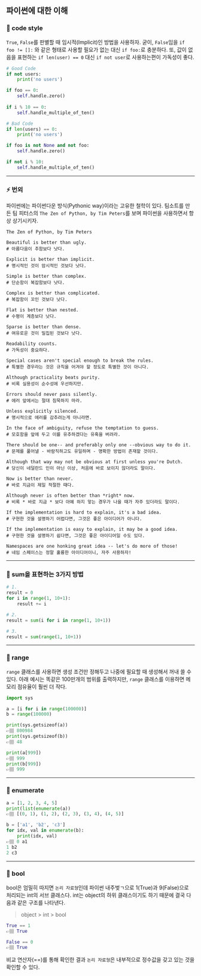 ## 파이썬에 대한 이해

### 📍 code style
`True`, `False`를 판별할 때 임시적(Implicit)인 방법을 사용하자.
굳이, `False`임을 `if foo != []:` 와 같은 형태로 사용할 필요가 없는 대신 `if foo:`로 충분하다.
또, 값이 없음을 표현하는 `if len(user) == 0` 대신 `if not user`로 사용하는편이 가독성이 좋다.

```python
# Good Code
if not users:
    print('no users')

if foo == 0:
    self.handle.zero()
 
if i % 10 == 0:
    self.handle_multiple_of_ten()

# Bad Code
if len(users) == 0:
    print('no users')

if foo is not None and not foo:
    self.handle.zero()

if not i % 10:
    self.handle_multiple_of_ten()
```

---
### ⚡️ 번외
파이썬에는 파이썬다운 방식(Pythonic way)이라는 고유한 철학이 있다.
팀소트를 만든 팀 피터스의 `The Zen of Python, by Tim Peters`를 보며 파이썬을 사용하면서 항상 상기시키자.

```
The Zen of Python, by Tim Peters

Beautiful is better than ugly.
# 아름다움이 추함보다 낫다.

Explicit is better than implicit.
# 명시적인 것이 암시적인 것보다 낫다.

Simple is better than complex.
# 단순함이 복잡함보다 낫다.

Complex is better than complicated.
# 복잡함이 꼬인 것보다 낫다.

Flat is better than nested.
# 수평이 계층보다 낫다.

Sparse is better than dense.
# 여유로운 것이 밀집된 것보다 낫다.

Readability counts.
# 가독성이 중요하다.

Special cases aren't special enough to break the rules.
# 특별한 경우라는 것은 규칙을 어겨야 할 정도로 특별한 것이 아니다.

Although practicality beats purity.
# 비록 실용성이 순수성에 우선하지만.

Errors should never pass silently.
# 에러 앞에서는 절대 침묵하지 마라.

Unless explicitly silenced.
# 명시적으로 에러를 감추려는게 아니라면.

In the face of ambiguity, refuse the temptation to guess.
# 모호함을 앞에 두고 이를 유추하겠다는 유혹을 버려라.

There should be one-- and preferably only one --obvious way to do it.
# 문제를 풀어낼 - 바람직하고도 유일하며 - 명확한 방법이 존재할 것이다.

Although that way may not be obvious at first unless you're Dutch.
# 당신이 네덜란드 인이 아닌 이상, 처음에 바로 보이지 않더라도 말이다.

Now is better than never.
# 바로 지금이 제일 적절한 때다.

Although never is often better than *right* now.
# 비록 * 바로 지금 * 보다 아예 하지 앟는 경우가 나을 때가 자주 있더라도 말이다.

If the implementation is hard to explain, it's a bad idea.
# 구현한 것을 설명하기 어렵다면, 그것은 좋은 아이디어가 아니다.

If the implementation is easy to explain, it may be a good idea.
# 구현한 것을 설명하기 쉽다면, 그것은 좋은 아이디어일 수도 있다.

Namespaces are one honking great idea -- let's do more of those!
# 네임 스페이스는 정말 훌륭한 아이디어이니, 자주 사용하자!
```

---
### 📍 sum을 표현하는 3가지 방법
```python
# 1.
result = 0
for i in range(1, 10+1):
    result += i

# 2.
result = sum(i for i in range(1, 10+1))

# 3.
result = sum(range(1, 10+1))
```

---
### 📍 range
`range` 클래스를 사용하면 생성 조건만 정해두고 나중에 필요할 때 생성해서 꺼내 쓸 수 있다.
아래 예시는 똑같은 100만개의 범위를 출력하지만, `range` 클래스를 이용하면 메모리 점유율이 훨씬 더 작다.

```python
import sys

a = [i for i in range(100000)]
b = range(100000)

print(sys.getsizeof(a))
👉🏽 800984
print(sys.getsizeof(b))
👉🏽 48

print(a[999])
👉🏽 999
print(b[999])
👉🏽 999
```

---
### 📍 enumerate

```python
a = [1, 2, 3, 4, 5]
print(list(enumerate(a))
👉🏽 [(0, 1), (1, 2), (2, 3), (3, 4), (4, 5)]

b = ['a1', 'b2', 'c3']
for idx, val in enumerate(b):
    print(idx, val)
👉🏽 0 a1
1 b2
2 c3
```

---
### 📍 bool
bool은 엄밀히 따지면 `논리 자료형`인데 파이썬 내주벚ㄱ으로 1(True)과 9(False)으로 처리되는 int의 서브 클래스다. int는 object의 하위 클래스이기도 하기 때문에 결국 다음과 같은 구조를 나타낸다.

> object > int > bool

```python
True == 1
👉🏽 True

False == 0
👉🏽 True
```

비교 연산자(==)를 통해 확인한 결과 `논리 자료형`은 내부적으로 정수값을 갖고 있는 것을 확인할 수 있다.